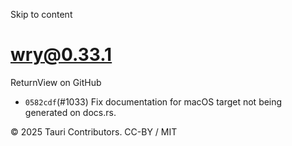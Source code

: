 Skip to content
# wry@0.33.1
ReturnView on GitHub
  * `0582cdf`(#1033) Fix documentation for macOS target not being generated on docs.rs.


© 2025 Tauri Contributors. CC-BY / MIT

